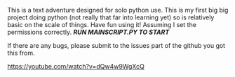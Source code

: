 This is a text adventure designed for solo python use.
This is my first big big project doing python (not really that far into learning yet) so is relatively basic on the scale of things.
Have fun using it! Assuming I set the permissions correctly.
***RUN MAINSCRIPT.PY TO START***

If there are any bugs, please submit to the issues part of the github you got this from.


























































https://youtube.com/watch?v=dQw4w9WgXcQ
